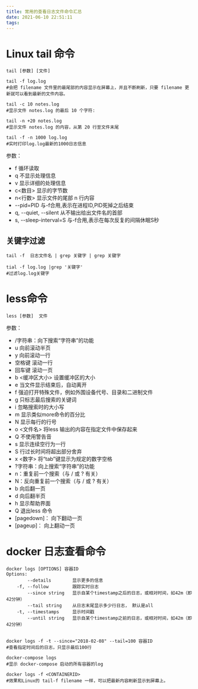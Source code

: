 ```yaml
---
title: 常用的查看日志文件命令汇总
date: 2021-06-10 22:51:11
tags:
---
```


# Linux tail 命令
```text 
tail [参数] [文件] 

tail -f log.log 
#会把 filename 文件里的最尾部的内容显示在屏幕上，并且不断刷新，只要 filename 更新就可以看到最新的文件内容。

tail -c 10 notes.log 
#显示文件 notes.log 的最后 10 个字符:

tail -n +20 notes.log
#显示文件 notes.log 的内容，从第 20 行至文件末尾

tail -f -n 1000 log.log
#实时打印log.log最新的1000日志信息

```
参数：
- f 循环读取
- q 不显示处理信息
- v 显示详细的处理信息
- c<数目> 显示的字节数
- n<行数> 显示文件的尾部 n 行内容
- --pid=PID 与-f合用,表示在进程ID,PID死掉之后结束
- q, --quiet, --silent 从不输出给出文件名的首部
- s, --sleep-interval=S 与-f合用,表示在每次反复的间隔休眠S秒

## 关键字过滤
```text 
tail -f  日志文件名 | grep 关键字 | grep 关键字

tial -f log.log |grep '关键字'
#过滤log.log关键字

```

# less命令
```text
less [参数]  文件 

```

参数：
- /字符串：向下搜索“字符串”的功能
- u  向前滚动半页
- y  向前滚动一行
- 空格键 滚动一行
- 回车键 滚动一页
- b <缓冲区大小> 设置缓冲区的大小
- e  当文件显示结束后，自动离开
- f  强迫打开特殊文件，例如外围设备代号、目录和二进制文件
- g  只标志最后搜索的关键词
- i  忽略搜索时的大小写
- m  显示类似more命令的百分比
- N  显示每行的行号
- o <文件名> 将less 输出的内容在指定文件中保存起来
- Q  不使用警告音
- s  显示连续空行为一行
- S  行过长时间将超出部分舍弃
- x <数字> 将“tab”键显示为规定的数字空格
- ?字符串：向上搜索“字符串”的功能
- n：重复前一个搜索（与 / 或 ? 有关）
- N：反向重复前一个搜索（与 / 或 ? 有关）
- b  向后翻一页
- d  向后翻半页
- h  显示帮助界面
- Q  退出less 命令
- [pagedown]： 向下翻动一页
- [pageup]：   向上翻动一页


# docker 日志查看命令
```text
docker logs [OPTIONS] 容器ID
Options:
        --details        显示更多的信息
    -f, --follow         跟踪实时日志
        --since string   显示自某个timestamp之后的日志，或相对时间，如42m（即42分钟）
        --tail string    从日志末尾显示多少行日志， 默认是all
    -t, --timestamps     显示时间戳
        --until string   显示自某个timestamp之前的日志，或相对时间，如42m（即42分钟）


docker logs -f -t --since="2018-02-08" --tail=100 容器ID
#查看指定时间后的日志，只显示最后100行

docker-compose logs
#显示 docker-compose 启动的所有容器的log

docker logs -f <CONTAINERID>
#效果和Linux的 tail-f filename 一样，可以把最新内容刷新显示到屏幕上。
```